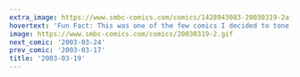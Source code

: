 ```yaml
---
extra_image: https://www.smbc-comics.com/comics/1428943083-20030319-2after.png
hovertext: 'Fun Fact: This was one of the few comics I decided to tone down, from an original version that was explicitly a cancer joke. I probably should''ve just scrapped it altogether.'
image: https://www.smbc-comics.com/comics/20030319-2.gif
next_comic: '2003-03-24'
prev_comic: '2003-03-17'
title: '2003-03-19'
---
```


